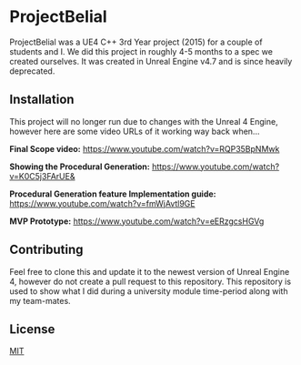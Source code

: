 # ProjectBelial
ProjectBelial was a UE4 C++ 3rd Year project (2015) for a couple of students and I. We did this project in roughly 4-5 months to a spec we created ourselves. It was created in Unreal Engine v4.7 and is since heavily deprecated.

## Installation
This project will no longer run due to changes with the Unreal 4 Engine, however here are some video URLs of it working way back when...

**Final Scope video:** https://www.youtube.com/watch?v=RQP35BpNMwk

**Showing the Procedural Generation:** https://www.youtube.com/watch?v=K0C5j3FArUE&

**Procedural Generation feature Implementation guide:** https://www.youtube.com/watch?v=fmWjAvtl9GE

**MVP Prototype:** https://www.youtube.com/watch?v=eERzgcsHGVg


## Contributing
Feel free to clone this and update it to the newest version of Unreal Engine 4, however do not create a pull request to this repository. This repository is used to show what I did during a university module time-period along with my team-mates.

## License 
[MIT](https://choosealicense.com/licenses/mit/)
